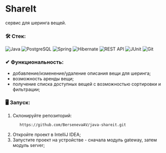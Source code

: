 # ShareIt
сервис для шеринга вещей.

### &#128736; Стек:
![Java](https://img.shields.io/badge/java-%25?style=for-the-badge&logo=java&color=blue)
![PostgreSQL](https://img.shields.io/badge/PostgreSQL-%252300758F.svg?style=for-the-badge&logo=PostgreSQL&color=lightskyblue)
![Spring](https://img.shields.io/badge/spring-%25?style=for-the-badge&logo=spring&color=lavenderblush)
![Hibernate](https://img.shields.io/badge/Hibernate-%25?style=for-the-badge&logo=hibernate&color=peru)
![REST API](https://img.shields.io/badge/REST%20API-%23266999.svg?style=for-the-badge&color=teal)
![JUnit](https://img.shields.io/badge/JUnit-%25?style=for-the-badge&color=crimson)
![Git](https://img.shields.io/badge/Git-%25.svg?style=for-the-badge&logo=git&color=black)

### ✔ Функциональность:
 - добавление/изменение/удаление описания вещи для шеринга;
 - возможность аренды вещи;
 - получение списка доступных вещей с возможностью сортировки и фильтрации;

### 🖥️ Запуск:
1. Склонируйте репозиторий:
   ```sh
      https://github.com/BersenevaAV/java-shareit.git
   ```
2. Откройте проект в IntelliJ IDEA;
3. Запустите проект на устройстве - сначала модуль gateway, затем модуль server;
